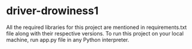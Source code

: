 # driver-drowiness1

All the required libraries for this project are mentioned in requirements.txt file along with their respective versions. To run this project on your local machine, run app.py file in any Python interpreter.

